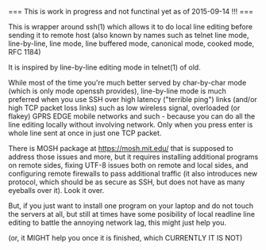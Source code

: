 === This is work in progress and not functinal yet as of 2015-09-14 !!! ===

This is wrapper around ssh(1) which allows it to do local line editing
before sending it to remote host (also known by names such as telnet line mode,
line-by-line, line mode, line buffered mode, canonical mode, cooked mode,
RFC 1184)

It is inspired by line-by-line editing mode in telnet(1) of old.  

While most of the time you're much better served by char-by-char mode (which
is only mode openssh provides), line-by-line mode is much preferred when you
use SSH over high latency ("terrible ping") links (and/or high TCP packet loss
links) such as low wireless signal, overloaded (or flakey) GPRS EDGE mobile
networks and such - because you can do all the line editing locally without
involving network. Only when you press enter is whole line sent at once in
just one TCP packet.

There is MOSH package at https://mosh.mit.edu/ that is supposed to address
those issues and more, but it requires installing additional programs on
remote sides, fixing UTF-8 issues both on remote and local sides, and
configuring remote firewalls to pass additional traffic (it also introduces
new protocol, which should be as secure as SSH, but does not have as many
eyeballs over it). Look it over.

But, if you just want to install one program on your laptop and do not touch
the servers at all, but still at times have some posibility of local
readline line editing to battle the annoying network lag, this might just
help you.

(or, it MIGHT help you once it is finished, which CURRENTLY IT IS NOT)
